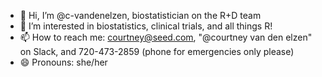 - 👋 Hi, I’m @c-vandenelzen, biostatistician on the R+D team
- 👀 I’m interested in biostatistics, clinical trials, and all things R!
- 📫 How to reach me: courtney@seed.com, "@courtney van den elzen" on Slack, and 720-473-2859 (phone for emergencies only please) 
- 😄 Pronouns: she/her


<!---
c-vandenelzen/c-vandenelzen is a ✨ special ✨ repository because its `README.md` (this file) appears on your GitHub profile.
You can click the Preview link to take a look at your changes.
--->
